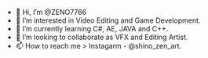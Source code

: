 - 👋 Hi, I’m @ZENO7766
- 👀 I’m interested in Video Editing and Game Development.
- 🌱 I’m currently learning C#, AE, JAVA and C++.
- 💞️ I’m looking to collaborate as VFX and Editing Artist.
- 📫 How to reach me > Instagarm - @shino_zen_art.

<!---
ZENO7766/ZENO7766 is a ✨ special ✨ repository because its `README.md` (this file) appears on your GitHub profile.
You can click the Preview link to take a look at your changes.
--->
